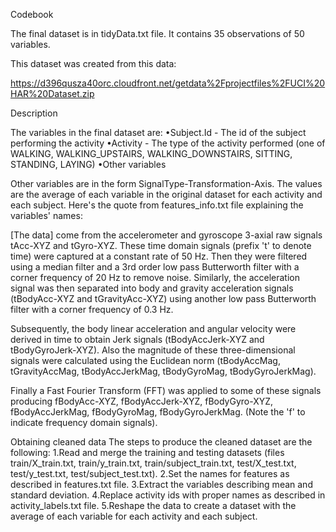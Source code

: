 
Codebook

The final dataset is in tidyData.txt file. It contains 35 observations of 50 variables.

This dataset was created from this data:

https://d396qusza40orc.cloudfront.net/getdata%2Fprojectfiles%2FUCI%20HAR%20Dataset.zip



Description

The variables in the final dataset are:
•Subject.Id - The id of the subject performing the activity
•Activity - The type of the activity performed (one of WALKING, WALKING_UPSTAIRS, WALKING_DOWNSTAIRS, SITTING, STANDING, LAYING)
•Other variables

Other variables are in the form SignalType-Transformation-Axis. The values are the average of each variable in the original dataset for each activity and each subject. Here's the quote from features_info.txt file explaining the variables' names:


[The data] come from the accelerometer and gyroscope 3-axial raw signals tAcc-XYZ and tGyro-XYZ. These time domain signals (prefix 't' to denote time) were captured at a constant rate of 50 Hz. Then they were filtered using a median filter and a 3rd order low pass Butterworth filter with a corner frequency of 20 Hz to remove noise. Similarly, the acceleration signal was then separated into body and gravity acceleration signals (tBodyAcc-XYZ and tGravityAcc-XYZ) using another low pass Butterworth filter with a corner frequency of 0.3 Hz.

Subsequently, the body linear acceleration and angular velocity were derived in time to obtain Jerk signals (tBodyAccJerk-XYZ and tBodyGyroJerk-XYZ). Also the magnitude of these three-dimensional signals were calculated using the Euclidean norm (tBodyAccMag, tGravityAccMag, tBodyAccJerkMag, tBodyGyroMag, tBodyGyroJerkMag).

Finally a Fast Fourier Transform (FFT) was applied to some of these signals producing fBodyAcc-XYZ, fBodyAccJerk-XYZ, fBodyGyro-XYZ, fBodyAccJerkMag, fBodyGyroMag, fBodyGyroJerkMag. (Note the 'f' to indicate frequency domain signals).



Obtaining cleaned data
The steps to produce the cleaned dataset are the following:
1.Read and merge the training and testing datasets (files train/X_train.txt, train/y_train.txt, train/subject_train.txt, test/X_test.txt, test/y_test.txt, test/subject_test.txt).
2.Set the names for features as described in features.txt file.
3.Extract the variables describing mean and standard deviation.
4.Replace activity ids with proper names as described in activity_labels.txt file.
5.Reshape the data to create a dataset with the average of each variable for each activity and each subject.
